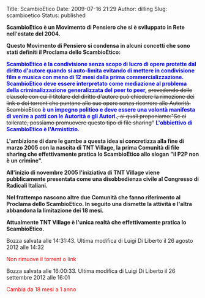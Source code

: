 Title: ScambioEtico
Date: 2009-07-16 21:29
Author: dilling
Slug: scambioetico
Status: published

**ScambioEtico è un Movimento di Pensiero che si è sviluppato in Rete nell'estate del 2004.**

**Questo Movimento di Pensiero si condensa in alcuni concetti che sono stati definiti il Proclama dello ScambioEtico:**

**<span style="color: #0000ff;">ScambioEtico è la condivisione senza scopo di lucro di opere protette dal diritto d'autore quando si auto-limita evitando di mettere in condivisione film e musica con meno di 12 mesi dalla prima commercializzazione. ScambioEtico deve essere interpretato come mediazione al problema della criminalizzazione generalizzata del peer to peer,</span>** ~~prevedendo delle clausole con cui il titolare del diritto d'autore può chiedere la rimozione dei link o dei torrent che puntano alle sue opere senza ricorrere alle Autorità. ScambioEtico~~ **<span style="color: #0000ff;">è un impegno politico e deve essere una volontà manifesta di venire a patti con le Autorità e gli Autori.</span>**~~, ai quali proponiamo:"Se ci tollerate, possiamo promuovere questo tipo di file sharing"~~ **<span style="color: #0000ff;">L'obbiettivo di ScambioEtico è l'Armistizio.</span>**

**L'ambizione di dare le gambe a questa idea si concretizza alla fine di marzo 2005 con la nascita di TNT Village, la prima Comunità di file sharing che effettivamente pratica lo ScambioEtico allo slogan "il P2P non è un crimine".**

**All'inizio di novembre 2005 l'iniziativa di TNT Village viene pubblicamente presentata come una disobbedienza civile al Congresso di Radicali Italiani.**

**Nel frattempo nascono altre due Comunità che fanno riferimento al Proclama dello ScambioEtico. In seguito una dismette la attività e l'altra abbandona la limitazione dei 18 mesi.**

**Attualmente TNT Village è l'unica realtà che effettivamente pratica lo ScambioEtico.**

Bozza salvata alle 14:31:43. Ultima modifica di Luigi Di Liberto il 26 agosto 2012 alle 14:32

<span style="color: #ff0000;">Non rimuove il torrent o link</span>

Bozza salvata alle 16:00:33. Ultima modifica di Luigi Di Liberto il 26 settembre 2012 alle 16:01

<span style="color: #ff0000;">Cambia da 18 mesi a 1 anno</span>
